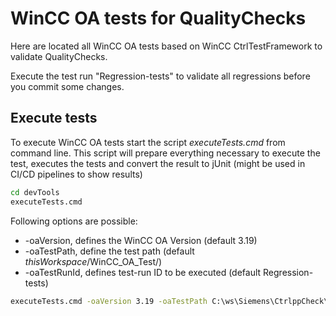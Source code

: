 # WinCC OA tests for QualityChecks

Here are located all WinCC OA tests based on WinCC CtrlTestFramework to validate QualityChecks.

Execute the test run "Regression-tests" to validate all regressions before you commit some changes.

## Execute tests

To execute WinCC OA tests start the script *executeTests.cmd* from command line.
This script will prepare everything necessary to execute the test, executes the tests and convert the result to jUnit (might be used in CI/CD pipelines to show results)

``` bat
cd devTools
executeTests.cmd
```

Following options are possible:

+ -oaVersion, defines the WinCC OA Version (default 3.19)
+ -oaTestPath, define the test path (default *thisWorkspace*/WinCC_OA_Test/)
+ -oaTestRunId, defines test-run ID to be executed (default Regression-tests)

``` bat
executeTests.cmd -oaVersion 3.19 -oaTestPath C:\ws\Siemens\CtrlppCheck\WinCC_OA_Test\ -oaTestRunId Regression-tests
```
